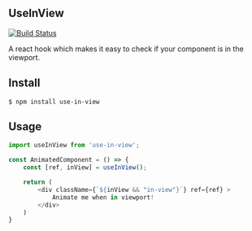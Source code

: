 ## UseInView

[![Build Status](https://travis-ci.org/elinadenfina/useInView.svg?branch=master)](https://travis-ci.org/elinadenfina/useInView)

A react hook which makes it easy to check if your component is in the viewport.

## Install

```
$ npm install use-in-view
```

## Usage

```js
import useInView from 'use-in-view';

const AnimatedComponent = () => {
	const [ref, inView] = useInView();

	return (
		<div className={`${inView && "in-view"}`} ref={ref} >
			Animate me when in viewport! 
		</div>
	)
}

```


